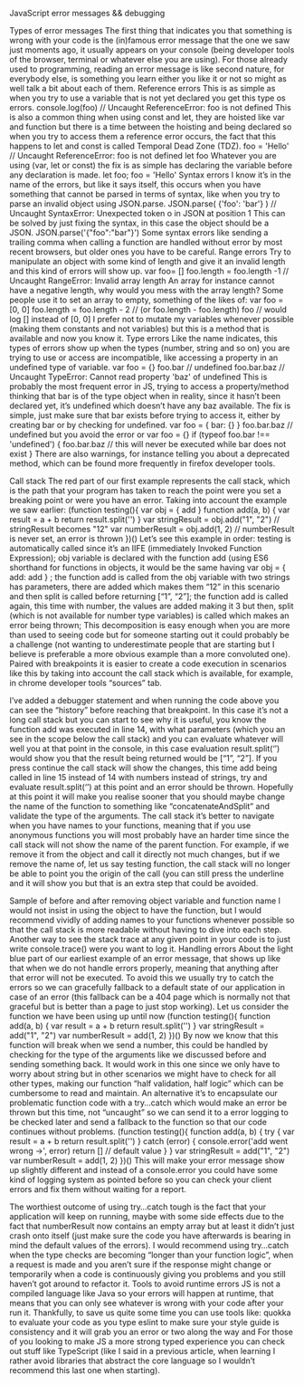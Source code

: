 JavaScript error messages && debugging

Types of error messages
The first thing that indicates you that something is wrong with your code is the (in)famous error message that the one we saw just moments ago, it usually appears on your console (being developer tools of the browser, terminal or whatever else you are using).
For those already used to programming, reading an error message is like second nature, for everybody else, is something you learn either you like it or not so might as well talk a bit about each of them.
Reference errors
This is as simple as when you try to use a variable that is not yet declared you get this type os errors.
console.log(foo) // Uncaught ReferenceError: foo is not defined
This is also a common thing when using const and let, they are hoisted like var and function but there is a time between the hoisting and being declared so when you try to access them a reference error occurs, the fact that this happens to let and const is called Temporal Dead Zone (TDZ).
foo = 'Hello' // Uncaught ReferenceError: foo is not defined
let foo
Whatever you are using (var, let or const) the fix is as simple has declaring the variable before any declaration is made.
let foo;
foo = 'Hello'
Syntax errors
I know it’s in the name of the errors, but like it says itself, this occurs when you have something that cannot be parsed in terms of syntax, like when you try to parse an invalid object using JSON.parse.
JSON.parse( {'foo': 'bar'} ) // Uncaught SyntaxError: Unexpected token o in JSON at position 1
This can be solved by just fixing the syntax, in this case the object should be a JSON.
JSON.parse('{"foo":"bar"}')
Some syntax errors like sending a trailing comma when calling a function are handled without error by most recent browsers, but older ones you have to be careful.
Range errors
Try to manipulate an object with some kind of length and give it an invalid length and this kind of errors will show up.
var foo= []
foo.length = foo.length -1 // Uncaught RangeError: Invalid array length
An array for instance cannot have a negative length, why would you mess with the array length? Some people use it to set an array to empty, something of the likes of:
var foo = [0, 0]
foo.length = foo.length - 2 // (or foo.length - foo.length)
foo // would log [] instead of [0, 0]
I prefer not to mutate my variables whenever possible (making them constants and not variables) but this is a method that is available and now you know it.
Type errors
Like the name indicates, this types of errors show up when the types (number, string and so on) you are trying to use or access are incompatible, like accessing a property in an undefined type of variable.
var foo = {}
foo.bar // undefined
foo.bar.baz // Uncaught TypeError: Cannot read property 'baz' of undefined
This is probably the most frequent error in JS, trying to access a property/method thinking that bar is of the type object when in reality, since it hasn’t been declared yet, it’s undefined which doesn’t have any baz available.
The fix is simple, just make sure that bar exists before trying to access it, either by creating bar or by checking for undefined.
var foo = { bar: {} }
foo.bar.baz // undefined but you avoid the error
or
var foo = {}
if (typeof foo.bar !== 'undefined') {
  foo.bar.baz // this will never be executed while bar does not exist
}
There are also warnings, for instance telling you about a deprecated method, which can be found more frequently in firefox developer tools.

Call stack
The red part of our first example represents the call stack, which is the path that your program has taken to reach the point were you set a breaking point or were you have an error.
Taking into account the example we saw earlier:
(function testing(){
  var obj = {
    add
  }
  function add(a, b) {
    var result = a + b
    return result.split('')
  }
  var stringResult = obj.add("1", "2") // stringResult becomes "12"
  var numberResult = obj.add(1, 2) // numberResult is never set, an error is thrown
})()
Let’s see this example in order:
testing is automatically called since it’s an IIFE (immediately Invoked Function Expression);
obj variable is declared with the function add (using ES6 shorthand for functions in objects, it would be the same having var obj = { add: add } ;
the function add is called from the obj variable with two strings has parameters, there are added which makes them “12” in this scenario and then split is called before returning [“1”, “2”];
the function add is called again, this time with number, the values are added making it 3 but then, split (which is not available for number type variables) is called which makes an error being thrown;
This decomposition is easy enough when you are more than used to seeing code but for someone starting out it could probably be a challenge (not wanting to underestimate people that are starting but I believe is preferable a more obvious example than a more convoluted one).
Paired with breakpoints it is easier to create a code execution in scenarios like this by taking into account the call stack which is available, for example, in chrome developer tools “sources” tab.

I’ve added a debugger statement and when running the code above you can see the “history” before reaching that breakpoint. In this case it’s not a long call stack but you can start to see why it is useful, you know the function add was executed in line 14, with what parameters (which you an see in the scope below the call stack) and you can evaluate whatever will well you at that point in the console, in this case evaluation result.split(‘’) would show you that the result being returned would be [“1”, “2”].
If you press continue the call stack will show the changes, this time add being called in line 15 instead of 14 with numbers instead of strings, try and evaluate result.split(‘’) at this point and an error should be thrown.
Hopefully at this point it will make you realise sooner that you should maybe change the name of the function to something like “concatenateAndSplit” and validate the type of the arguments.
The call stack it’s better to navigate when you have names to your functions, meaning that if you use anonymous functions you will most probably have an harder time since the call stack will not show the name of the parent function.
For example, if we remove it from the object and call it directly not much changes, but if we remove the name of, let us say testing function, the call stack will no longer be able to point you the origin of the call (you can still press the underline and it will show you but that is an extra step that could be avoided.

Sample of before and after removing object variable and function name
I would not insist in using the object to have the function, but I would recommend vividly of adding names to your functions whenever possible so that the call stack is more readable without having to dive into each step.
Another way to see the stack trace at any given point in your code is to just write console.trace() were you want to log it.
Handling errors
About the light blue part of our earliest example of an error message, that shows up like that when we do not handle errors properly, meaning that anything after that error will not be executed. To avoid this we usually try to catch the errors so we can gracefully fallback to a default state of our application in case of an error (this fallback can be a 404 page which is normally not that graceful but is better than a page to just stop working).
Let us consider the function we have been using up until now
(function testing(){
  function add(a, b) {
    var result = a + b
    return result.split('')
  }
  var stringResult = add("1", "2")
  var numberResult = add(1, 2)
})()
By now we know that this function will break when we send a number, this could be handled by checking for the type of the arguments like we discussed before and sending something back. It would work in this one since we only have to worry about string but in other scenarios we might have to check for all other types, making our function “half validation, half logic” which can be cumbersome to read and maintain.
An alternative it’s to encapsulate our problematic function code with a try…catch which would make an error be thrown but this time, not “uncaught” so we can send it to a error logging to be checked later and send a fallback to the function so that our code continues without problems.
(function testing(){
  function add(a, b) {
    try {
      var result = a + b
      return result.split('')
    } catch (error) {
      console.error('add went wrong ->', error)
      return [] // default value
    }
  }
  var stringResult = add("1", "2")
  var numberResult = add(1, 2)
})()
This will make your error message show up slightly different and instead of a console.error you could have some kind of logging system as pointed before so you can check your client errors and fix them without waiting for a report.

The worthiest outcome of using try…catch tough is the fact that your application will keep on running, maybe with some side effects due to the fact that numberResult now contains an empty array but at least it didn’t just crash onto itself (just make sure the code you have afterwards is bearing in mind the default values of the errors).
I would recommend using try…catch when the type checks are becoming “longer than your function logic”, when a request is made and you aren’t sure if the response might change or temporarily when a code is continuously giving you problems and you still haven’t got around to refactor it.
Tools to avoid runtime errors
JS is not a compiled language like Java so your errors will happen at runtime, that means that you can only see whatever is wrong with your code after your run it.
Thankfully, to save us quite some time you can use tools like:
quokka to evaluate your code as you type
eslint to make sure your style guide is consistency and it will grab you an error or two along the way and
For those of you looking to make JS a more strong typed experience you can check out stuff like TypeScript (like I said in a previous article, when learning I rather avoid libraries that abstract the core language so I wouldn’t recommend this last one when starting).
